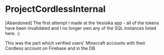 # ProjectCordlessInternal
[Abandoned] The first attempt I made at the Vesisika app - all of the tokens have been invalidated and I no longer own any of the SQL instances listed here. :)

This was the part which verified users' Minecraft accounts with their Cordless account on Firebase and in the DB.
